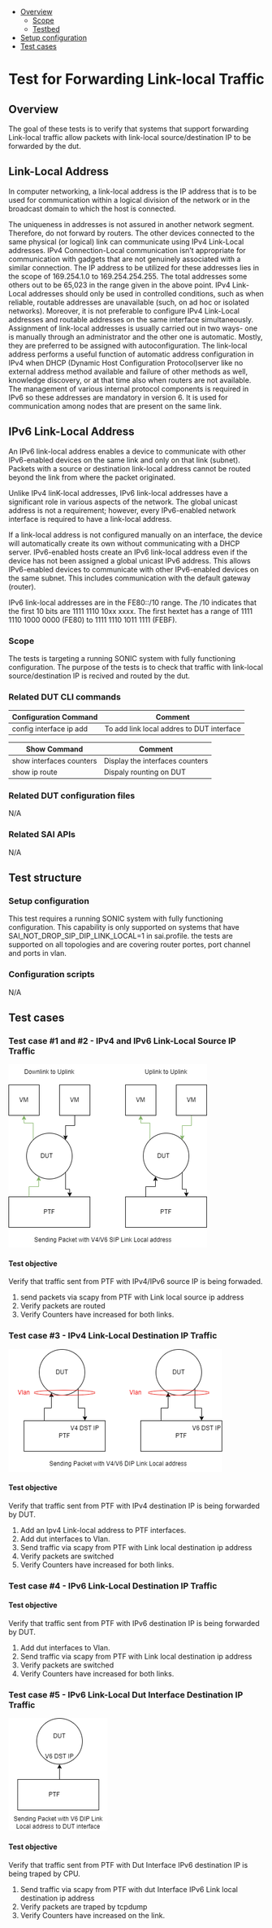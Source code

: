 - [Overview](#overview)
  - [Scope](#scope)
  - [Testbed](#testbed)
- [Setup configuration](#setup-configuration)
- [Test cases](#test-cases)

# Test for Forwarding Link-local Traffic

## Overview

The goal of these tests is to verify that systems that support forwarding Link-local traffic allow packets with link-local source/destination IP to be forwarded by the dut.

## Link-Local Address

In computer networking, a link-local address is the IP address that is to be used for communication within a logical division of the network or in the broadcast domain to which the host is connected.

The uniqueness in addresses is not assured in another network segment. Therefore, do not forward by routers.
The other devices connected to the same physical (or logical) link can communicate using IPv4 Link-Local addresses. IPv4 Connection-Local communication isn’t appropriate for communication with gadgets that are not genuinely associated with a similar connection. The IP address to be utilized for these addresses lies in the scope of 169.254.1.0 to 169.254.254.255.
The total addresses some others out to be 65,023 in the range given in the above point.
IPv4 Link-Local addresses should only be used in controlled conditions, such as when reliable, routable addresses are unavailable (such, on ad hoc or isolated networks). Moreover, it is not preferable to configure IPv4 Link-Local addresses and routable addresses on the same interface simultaneously.
Assignment of link-local addresses is usually carried out in two ways- one is manually through an administrator and the other one is automatic. Mostly, they are preferred to be assigned with autoconfiguration.
The link-local address performs a useful function of automatic address configuration in IPv4 when DHCP (Dynamic Host Configuration Protocol)server like no external address method available and failure of other methods as well, knowledge discovery, or at that time also when routers are not available. The management of various internal protocol components is required in IPv6 so these addresses are mandatory in version 6.
It is used for communication among nodes that are present on the same link.

## IPv6 Link-Local Address

An IPv6 link-local address enables a device to communicate with other IPv6-enabled devices on the same link and only on that link (subnet). Packets with a source or destination link-local address cannot be routed beyond the link from where the packet originated.

Unlike IPv4 linK-local addresses, IPv6 link-local addresses have a significant role in various aspects of the network. The global unicast address is not a requirement; however, every IPv6-enabled network interface is required to have a link-local address.

If a link-local address is not configured manually on an interface, the device will automatically create its own without communicating with a DHCP server. IPv6-enabled hosts create an IPv6 link-local address even if the device has not been assigned a global unicast IPv6 address. This allows IPv6-enabled devices to communicate with other IPv6-enabled devices on the same subnet. This includes communication with the default gateway (router).

IPv6 link-local addresses are in the FE80::/10 range. The /10 indicates that the first 10 bits are 1111 1110 10xx xxxx. The first hextet has a range of 1111 1110 1000 0000 (FE80) to 1111 1110 1011 1111 (FEBF).

### Scope

The tests is targeting a running SONIC system with fully functioning configuration.
The purpose of the tests is to check that traffic with link-local source/destination IP is recived and routed by the dut.

### Related DUT CLI commands

| Configuration Command   | Comment                                   |
| ----------------------- | ----------------------------------------- |
| config interface ip add | To add link local addres to DUT interface |

| Show Command             | Comment                         |
| ------------------------ | ------------------------------- |
| show interfaces counters | Display the interfaces counters |
| show ip route            | Dispaly rounting on DUT         |

### Related DUT configuration files

N/A

### Related SAI APIs

N/A

## Test structure

### Setup configuration

This test requires a running SONIC system with fully functioning configuration.
This capability is only supported on systems that have SAI_NOT_DROP_SIP_DIP_LINK_LOCAL=1 in sai.profile.
the tests are supported on all topologies and are covering router portes, port channel and ports in vlan.

### Configuration scripts

N/A

## Test cases

### Test case #1 and #2 - IPv4 and IPv6 Link-Local Source IP Traffic

![ traffic with Link Local source IP](Img/link_local_v4_v6_sip.png)

#### Test objective

Verify that traffic sent from PTF with IPv4/IPv6 source IP is being forwaded.

1. send packets via scapy from PTF with Link local source ip address
2. Verify packets are routed
3. Verify Counters have increased for both links.

### Test case #3 - IPv4 Link-Local Destination IP Traffic

![ traffic to Link Local destination IP](Img/link_local_vlan_dip.png)

#### Test objective

Verify that traffic sent from PTF with IPv4 destination IP is being forwarded by DUT.

1. Add an Ipv4 Link-local address to PTF interfaces.
2. Add dut interfaces to Vlan.
3. Send traffic via scapy from PTF with Link local destination ip address
4. Verify packets are switched
5. Verify Counters have increased for both links.

### Test case #4 - IPv6 Link-Local Destination IP Traffic

#### Test objective

Verify that traffic sent from PTF with IPv6 destination IP is being forwarded by DUT.

1. Add dut interfaces to Vlan.
2. Send traffic via scapy from PTF with Link local destination ip address
3. Verify packets are switched
4. Verify Counters have increased for both links.

### Test case #5 - IPv6 Link-Local Dut Interface Destination IP Traffic

![ traffic to Dut Interface IPv6 Link Local destination IP](Img/link_local_dut_v6_dip.png)

#### Test objective

Verify that traffic sent from PTF with Dut Interface IPv6 destination IP is being traped by CPU.

1. Send traffic via scapy from PTF with dut Interface IPv6 Link local destination ip address
2. Verify packets are traped by tcpdump
3. Verify Counters have increased on the link.
